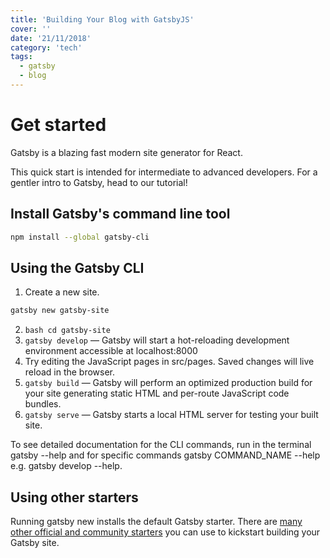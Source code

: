 ```yaml
---
title: 'Building Your Blog with GatsbyJS'
cover: ''
date: '21/11/2018'
category: 'tech'
tags:
  - gatsby
  - blog
---
```


# Get started

Gatsby is a blazing fast modern site generator for React.

This quick start is intended for intermediate to advanced developers. For a gentler intro to Gatsby, head to our tutorial!

## Install Gatsby's command line tool

```bash
npm install --global gatsby-cli
```

## Using the Gatsby CLI

1. Create a new site.

```bash
gatsby new gatsby-site
```

2. `bash cd gatsby-site`
3. `gatsby develop` — Gatsby will start a hot-reloading development environment accessible at localhost:8000
4. Try editing the JavaScript pages in src/pages. Saved changes will live reload in the browser.
5. `gatsby build` — Gatsby will perform an optimized production build for your site generating static HTML and per-route JavaScript code bundles.
6. `gatsby serve` — Gatsby starts a local HTML server for testing your built site.

To see detailed documentation for the CLI commands, run in the terminal gatsby --help and for specific commands gatsby COMMAND_NAME --help e.g. gatsby develop --help.

## Using other starters

Running gatsby new installs the default Gatsby starter. There are [many other official and community starters](https://www.gatsbyjs.org/starters/?v=2) you can use to kickstart building your Gatsby site.
